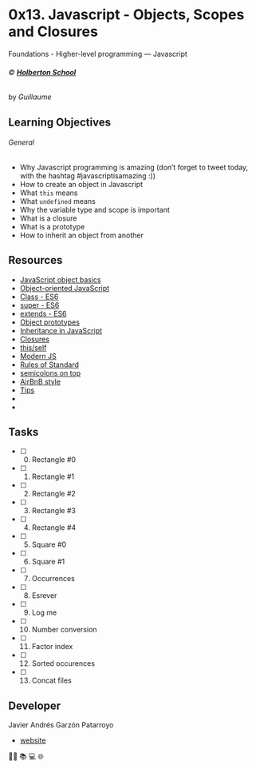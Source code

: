 # 0x13. Javascript - Objects, Scopes and Closures
Foundations - Higher-level programming ― Javascript

###### :copyright: **[Holberton School](https://www.holbertonschool.com/)**
by _Guillaume_

## Learning Objectives
###### General
* Why Javascript programming is amazing (don’t forget to tweet today, with the hashtag #javascriptisamazing :))
* How to create an object in Javascript
* What ```this``` means
* What ```undefined``` means
* Why the variable type and scope is important
* What is a closure
* What is a prototype
* How to inherit an object from another

## Resources
* [JavaScript object basics](https://developer.mozilla.org/en-US/docs/Learn/JavaScript/Objects/Basics)
* [Object-oriented JavaScript](https://developer.mozilla.org/en-US/docs/Learn/JavaScript/Objects/Object-oriented_JS)
* [Class - ES6](https://developer.mozilla.org/en-US/docs/Web/JavaScript/Reference/Classes)
* [super - ES6](https://developer.mozilla.org/en-US/docs/Web/JavaScript/Reference/Operators/super)
* [extends - ES6](https://developer.mozilla.org/en-US/docs/Web/JavaScript/Reference/Classes/extends)
* [Object prototypes](https://developer.mozilla.org/en-US/docs/Learn/JavaScript/Objects/Object_prototypes)
* [Inheritance in JavaScript](https://developer.mozilla.org/en-US/docs/Learn/JavaScript/Objects/Inheritance)
* [Closures](https://developer.mozilla.org/en-US/docs/Web/JavaScript/Closures)
* [this/self](https://alistapart.com/article/getoutbindingsituations/)
* [Modern JS](https://github.com/mbeaudru/modern-js-cheatsheet)
* [Rules of Standard](https://standardjs.com/rules.html)
* [semicolons on top](https://github.com/standard/semistandard)
* [AirBnB style](https://github.com/airbnb/javascript)
* [Tips](https://developer.mozilla.org/en-US/docs/Web/JavaScript/Reference/Global_Objects/Array/map?v=control)
* []()
* []()

## Tasks
* [ ] 0. Rectangle #0
* [ ] 1. Rectangle #1
* [ ] 2. Rectangle #2
* [ ] 3. Rectangle #3
* [ ] 4. Rectangle #4
* [ ] 5. Square #0
* [ ] 6. Square #1
* [ ] 7. Occurrences
* [ ] 8. Esrever
* [ ] 9. Log me
* [ ] 10. Number conversion
* [ ] 11. Factor index
* [ ] 12. Sorted occurences
* [ ] 13. Concat files

## Developer
Javier Andrés Garzón Patarroyo
- [website](https://tecnoayuda.co/)

:man_technologist: :books: :computer: :globe_with_meridians:

